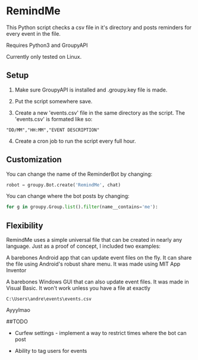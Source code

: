 # RemindMe
This Python script checks a csv file in it's directory and posts reminders for every event in the file.

Requires Python3 and GroupyAPI

Currently only tested on Linux.

## Setup
1. Make sure GroupyAPI is installed and .groupy.key file is made.

2. Put the script somewhere save.

3. Create a new 'events.csv' file in the same directory as the script.
The 'events.csv' is formated like so:
```
"DD/MM","HH:MM","EVENT DESCRIPTION"
```
4. Create a cron job to run the script every full hour.

## Customization

You can change the name of the ReminderBot by changing:
```python
robot = groupy.Bot.create('RemindMe', chat)
```

You can change where the bot posts by changing:
```python
for g in groupy.Group.list().filter(name__contains='me'):
```

## Flexibility
RemindMe uses a simple universal file that can be created in nearly any language.
Just as a proof of concept, I included two examples:

A barebones Android app that can update event files on the fly. It can share the file using Android's robust share menu. It was made using MIT App Inventor

A barebones Windows GUI that can also update event files. It was made in Visual Basic. It won't work unless you have a file at exactly
```
C:\Users\andre\events\events.csv
```
Ayyylmao

##TODO

- Curfew settings - implement a way to restrict times where the bot can post

- Ability to tag users for events

